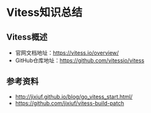 # Vitess知识总结
## Vitess概述
- 官网文档地址：https://vitess.io/overview/
- GitHub仓库地址：https://github.com/vitessio/vitess

## 参考资料
- http://jixiuf.github.io/blog/go_vitess_start.html/
- https://github.com/jixiuf/vitess-build-patch

